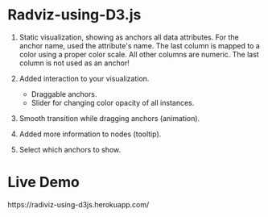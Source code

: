 <h1> Radviz-using-D3.js </h1>

1. Static visualization, showing as anchors all data attributes. For the anchor name, used
the attribute's name. The last column is mapped to a color using a proper color scale.
All other columns are numeric. The last column is not used as an anchor!

2. Added interaction to your visualization.
    - Draggable anchors.
    - Slider for changing color opacity of all instances.

3. Smooth transition while dragging anchors (animation).

4. Added more information to nodes (tooltip).
5. Select which anchors to show.

<h1> Live Demo </h1>
https://radiviz-using-d3js.herokuapp.com/
